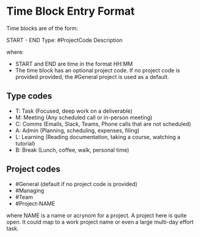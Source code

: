 # Time Block Entry Format

Time blocks are of the form:

START - END Type: #ProjectCode Description

where:

- START and END are time in the format HH:MM
- The time block has an optional project code. If no project code is provided
  provided, the #General project is used as a default.

## Type codes

- T: Task (Focused, deep work on a deliverable)
- M: Meeting (Any scheduled call or in-person meeting)
- C: Comms (Emails, Slack, Teams, Phone calls that are not scheduled)
- A: Admin (Planning, scheduling, expenses, filing)
- L: Learning (Reading documentation, taking a course, watching a tutorial)
- B: Break (Lunch, coffee, walk, personal time)

## Project codes

- #General (default if no project code is provided)
- #Managing
- #Team
- #Project-NAME

where NAME is a name or acrynom for a project. A project here is quite open. It
could map to a work project name or even a large multi-day effort task.
